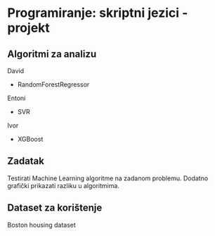# Programiranje: skriptni jezici - projekt
## Algoritmi za analizu
David 
 - RandomForestRegressor

Entoni
 - SVR

Ivor
 - XGBoost

## Zadatak
Testirati Machine Learning algoritme na zadanom problemu.
Dodatno grafički prikazati razliku u algoritmima.

## Dataset za korištenje
Boston housing dataset
